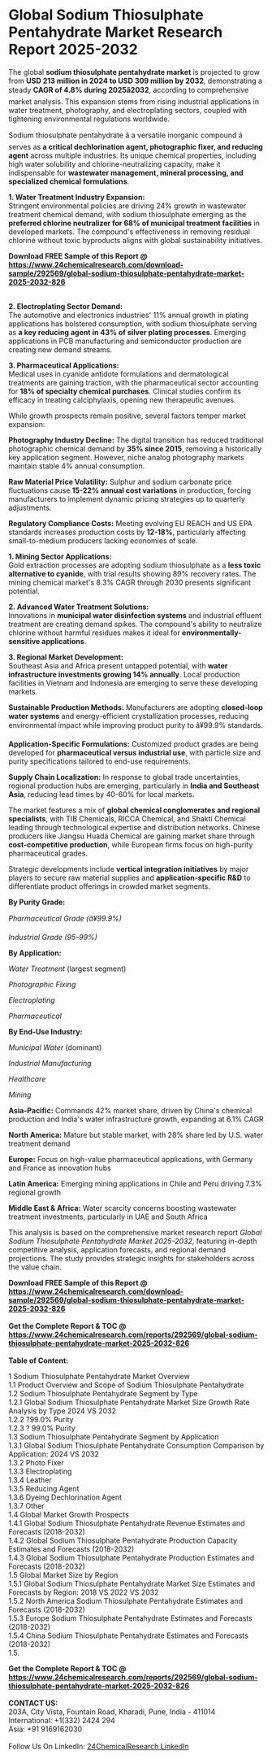<h1>Global Sodium Thiosulphate Pentahydrate Market Research Report 2025-2032</h1><p>The global <strong>sodium thiosulphate pentahydrate market</strong> is projected to grow from <strong>USD 213 million in 2024 to USD 309 million by 2032</strong>, demonstrating a steady <strong>CAGR of 4.8% during 2025â2032</strong>, according to comprehensive market analysis. This expansion stems from rising industrial applications in water treatment, photography, and electroplating sectors, coupled with tightening environmental regulations worldwide.</p><p>Sodium thiosulphate pentahydrate â a versatile inorganic compound â serves as <strong>a critical dechlorination agent, photographic fixer, and reducing agent</strong> across multiple industries. Its unique chemical properties, including high water solubility and chlorine-neutralizing capacity, make it indispensable for <strong>wastewater management, mineral processing, and specialized chemical formulations</strong>.</p><p><strong>1. Water Treatment Industry Expansion:</strong><br>
Stringent environmental policies are driving 24% growth in wastewater treatment chemical demand, with sodium thiosulphate emerging as the <strong>preferred chlorine neutralizer for 68% of municipal treatment facilities</strong> in developed markets. The compound's effectiveness in removing residual chlorine without toxic byproducts aligns with global sustainability initiatives.</p><div><b>Download FREE Sample of this Report @ 
            <a href="https://www.24chemicalresearch.com/download-sample/292569/global-sodium-thiosulphate-pentahydrate-market-2025-2032-826">
            https://www.24chemicalresearch.com/download-sample/292569/global-sodium-thiosulphate-pentahydrate-market-2025-2032-826</a></b></div><br><p><strong>2. Electroplating Sector Demand:</strong><br>
The automotive and electronics industries' 11% annual growth in plating applications has bolstered consumption, with sodium thiosulphate serving as <strong>a key reducing agent in 43% of silver plating processes</strong>. Emerging applications in PCB manufacturing and semiconductor production are creating new demand streams.</p><p><strong>3. Pharmaceutical Applications:</strong><br>
Medical uses in cyanide antidote formulations and dermatological treatments are gaining traction, with the pharmaceutical sector accounting for <strong>18% of specialty chemical purchases</strong>. Clinical studies confirm its efficacy in treating calciphylaxis, opening new therapeutic avenues.</p><p>While growth prospects remain positive, several factors temper market expansion:</p><p><strong>Photography Industry Decline:</strong> The digital transition has reduced traditional photographic chemical demand by <strong>35% since 2015</strong>, removing a historically key application segment. However, niche analog photography markets maintain stable 4% annual consumption.</p><p><strong>Raw Material Price Volatility:</strong> Sulphur and sodium carbonate price fluctuations cause <strong>15-22% annual cost variations</strong> in production, forcing manufacturers to implement dynamic pricing strategies up to quarterly adjustments.</p><p><strong>Regulatory Compliance Costs:</strong> Meeting evolving EU REACH and US EPA standards increases production costs by <strong>12-18%</strong>, particularly affecting small-to-medium producers lacking economies of scale.</p><p><strong>1. Mining Sector Applications:</strong><br>
Gold extraction processes are adopting sodium thiosulphate as a <strong>less toxic alternative to cyanide</strong>, with trial results showing 89% recovery rates. The mining chemical market's 8.3% CAGR through 2030 presents significant potential.</p><p><strong>2. Advanced Water Treatment Solutions:</strong><br>
Innovations in <strong>municipal water disinfection systems</strong> and industrial effluent treatment are creating demand spikes. The compound's ability to neutralize chlorine without harmful residues makes it ideal for <strong>environmentally-sensitive applications</strong>.</p><p><strong>3. Regional Market Development:</strong><br>
Southeast Asia and Africa present untapped potential, with <strong>water infrastructure investments growing 14% annually</strong>. Local production facilities in Vietnam and Indonesia are emerging to serve these developing markets.</p><p><strong>Sustainable Production Methods:</strong> Manufacturers are adopting <strong>closed-loop water systems</strong> and energy-efficient crystallization processes, reducing environmental impact while improving product purity to â¥99.9% standards.</p><p><strong>Application-Specific Formulations:</strong> Customized product grades are being developed for <strong>pharmaceutical versus industrial use</strong>, with particle size and purity specifications tailored to end-use requirements.</p><p><strong>Supply Chain Localization:</strong> In response to global trade uncertainties, regional production hubs are emerging, particularly in <strong>India and Southeast Asia</strong>, reducing lead times by 40-60% for local markets.</p><p>The market features a mix of <strong>global chemical conglomerates and regional specialists</strong>, with TIB Chemicals, RICCA Chemical, and Shakti Chemical leading through technological expertise and distribution networks. Chinese producers like Jiangsu Huada Chemical are gaining market share through <strong>cost-competitive production</strong>, while European firms focus on high-purity pharmaceutical grades.</p><p>Strategic developments include <strong>vertical integration initiatives</strong> by major players to secure raw material supplies and <strong>application-specific R&amp;D</strong> to differentiate product offerings in crowded market segments.</p><p><strong>By Purity Grade:</strong></p><p><em>Pharmaceutical Grade (â¥99.9%)</em></p><p><em>Industrial Grade (95-99%)</em></p><p><strong>By Application:</strong></p><p><em>Water Treatment</em> (largest segment)</p><p><em>Photographic Fixing</em></p><p><em>Electroplating</em></p><p><em>Pharmaceutical</em></p><p><strong>By End-Use Industry:</strong></p><p><em>Municipal Water</em> (dominant)</p><p><em>Industrial Manufacturing</em></p><p><em>Healthcare</em></p><p><em>Mining</em></p><p><strong>Asia-Pacific:</strong> Commands 42% market share, driven by China's chemical production and India's water infrastructure growth, expanding at 6.1% CAGR</p><p><strong>North America:</strong> Mature but stable market, with 28% share led by U.S. water treatment demand</p><p><strong>Europe:</strong> Focus on high-value pharmaceutical applications, with Germany and France as innovation hubs</p><p><strong>Latin America:</strong> Emerging mining applications in Chile and Peru driving 7.3% regional growth</p><p><strong>Middle East &amp; Africa:</strong> Water scarcity concerns boosting wastewater treatment investments, particularly in UAE and South Africa</p><p>This analysis is based on the comprehensive market research report <em>Global Sodium Thiosulphate Pentahydrate Market 2025-2032</em>, featuring in-depth competitive analysis, application forecasts, and regional demand projections. The study provides strategic insights for stakeholders across the value chain.</p><div><b>Download FREE Sample of this Report @ 
            <a href="https://www.24chemicalresearch.com/download-sample/292569/global-sodium-thiosulphate-pentahydrate-market-2025-2032-826">
            https://www.24chemicalresearch.com/download-sample/292569/global-sodium-thiosulphate-pentahydrate-market-2025-2032-826</a></b></div><br><div><b>Get the Complete Report & TOC @ 
            <a href="https://www.24chemicalresearch.com/reports/292569/global-sodium-thiosulphate-pentahydrate-market-2025-2032-826">
            https://www.24chemicalresearch.com/reports/292569/global-sodium-thiosulphate-pentahydrate-market-2025-2032-826</a></b></div><br>
            <b>Table of Content:</b><p>1 Sodium Thiosulphate Pentahydrate Market Overview<br />
    1.1 Product Overview and Scope of Sodium Thiosulphate Pentahydrate<br />
    1.2 Sodium Thiosulphate Pentahydrate Segment by Type<br />
        1.2.1 Global Sodium Thiosulphate Pentahydrate Market Size Growth Rate Analysis by Type 2024 VS 2032<br />
        1.2.2 ?99.0% Purity<br />
        1.2.3 ? 99.0% Purity<br />
    1.3 Sodium Thiosulphate Pentahydrate Segment by Application<br />
        1.3.1 Global Sodium Thiosulphate Pentahydrate Consumption Comparison by Application: 2024 VS 2032<br />
        1.3.2 Photo Fixer<br />
        1.3.3 Electroplating<br />
        1.3.4 Leather<br />
        1.3.5 Reducing Agent<br />
        1.3.6 Dyeing Dechlorination Agent<br />
        1.3.7 Other<br />
    1.4 Global Market Growth Prospects<br />
        1.4.1 Global Sodium Thiosulphate Pentahydrate Revenue Estimates and Forecasts (2018-2032)<br />
        1.4.2 Global Sodium Thiosulphate Pentahydrate Production Capacity Estimates and Forecasts (2018-2032)<br />
        1.4.3 Global Sodium Thiosulphate Pentahydrate Production Estimates and Forecasts (2018-2032)<br />
    1.5 Global Market Size by Region<br />
        1.5.1 Global Sodium Thiosulphate Pentahydrate Market Size Estimates and Forecasts by Region: 2018 VS 2022 VS 2032<br />
        1.5.2 North America Sodium Thiosulphate Pentahydrate Estimates and Forecasts (2018-2032)<br />
        1.5.3 Europe Sodium Thiosulphate Pentahydrate Estimates and Forecasts (2018-2032)<br />
        1.5.4 China Sodium Thiosulphate Pentahydrate Estimates and Forecasts (2018-2032)<br />
        1.5.</p><div><b>Get the Complete Report & TOC @ 
            <a href="https://www.24chemicalresearch.com/reports/292569/global-sodium-thiosulphate-pentahydrate-market-2025-2032-826">
            https://www.24chemicalresearch.com/reports/292569/global-sodium-thiosulphate-pentahydrate-market-2025-2032-826</a></b></div><br><b>CONTACT US:</b><br>
            203A, City Vista, Fountain Road, Kharadi, Pune, India - 411014<br>
            International: +1(332) 2424 294<br>
            Asia: +91 9169162030 <br><br>
            Follow Us On LinkedIn: <a href="https://www.linkedin.com/company/24chemicalresearch/">24ChemicalResearch LinkedIn</a>